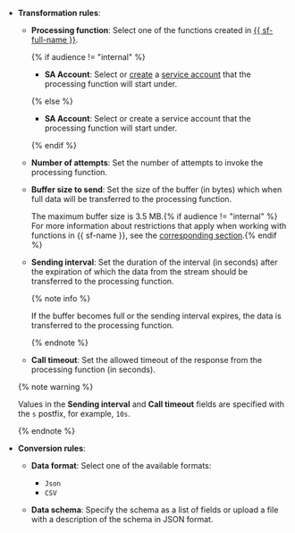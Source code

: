 * **Transformation rules**:
    * **Processing function**: Select one of the functions created in [{{ sf-full-name }}](../../functions/).

        {% if audience != "internal" %}

        * **SA Account**: Select or [create](../../iam/operations/sa/create.md) a [service account](../../iam/concepts/users/service-accounts.md) that the processing function will start under.

        {% else %}

        * **SA Account**: Select or create a service account that the processing function will start under.

        {% endif %}

    * **Number of attempts**: Set the number of attempts to invoke the processing function.
    * **Buffer size to send**: Set the size of the buffer (in bytes) which when full data will be transferred to the processing function.

        The maximum buffer size is 3.5 MB.{% if audience != "internal" %} For more information about restrictions that apply when working with functions in {{ sf-name }}, see the [corresponding section](../../functions/concepts/limits.md).{% endif %}

    * **Sending interval**: Set the duration of the interval (in seconds) after the expiration of which the data from the stream should be transferred to the processing function.

        {% note info %}

        If the buffer becomes full or the sending interval expires, the data is transferred to the processing function.

        {% endnote %}

    * **Call timeout**: Set the allowed timeout of the response from the processing function (in seconds).

    {% note warning %}

    Values in the **Sending interval** and **Call timeout** fields are specified with the `s` postfix, for example, `10s`.

    {% endnote %}

* **Conversion rules**:

    * **Data format**: Select one of the available formats:
        * `Json`
        * `CSV`

    * **Data schema**: Specify the schema as a list of fields or upload a file with a description of the schema in JSON format.
